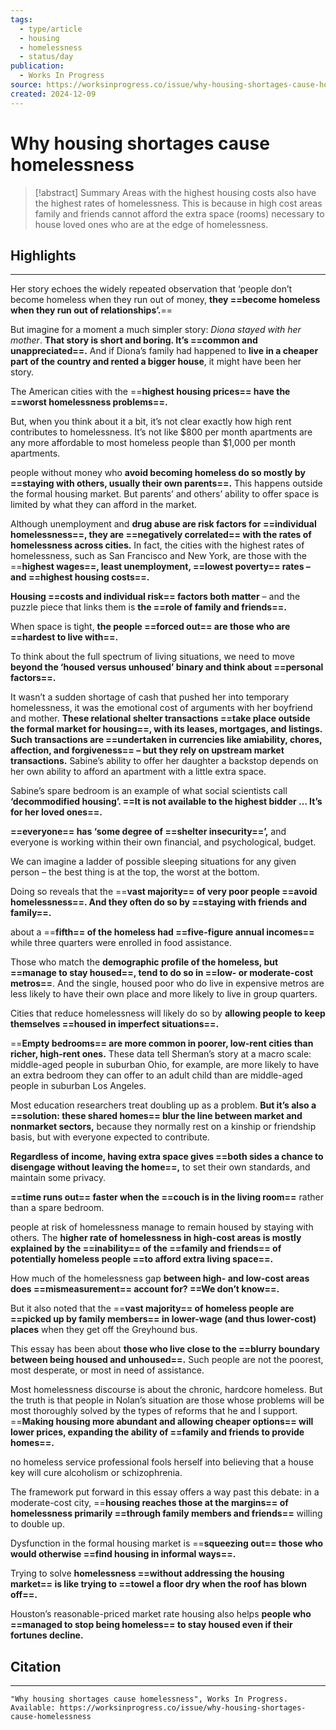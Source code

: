 ```yaml
---
tags:
  - type/article
  - housing
  - homelessness
  - status/day
publication:
  - Works In Progress
source: https://worksinprogress.co/issue/why-housing-shortages-cause-homelessness/
created: 2024-12-09
---
```

# Why housing shortages cause homelessness

> [!abstract] Summary
> Areas with the highest housing costs also have the highest rates of homelessness. This is because in high cost areas family and friends cannot afford the extra space (rooms) necessary to house loved ones who are at the edge of homelessness.

## Highlights
---
Her story echoes the widely repeated observation that ‘people don’t become homeless when they run out of money, **they ==become homeless when they run out of relationships’.**==

But imagine for a moment a much simpler story: _Diona stayed with her mother_. **That story is short and boring. It’s ==common and unappreciated==.** And if Diona’s family had happened to **live in a cheaper part of the country and rented a bigger house**, it might have been her story.

The American cities with the ==**highest housing prices== have the ==worst homelessness problems==.**

But, when you think about it a bit, it’s not clear exactly how high rent contributes to homelessness. It’s not like $800 per month apartments are any more affordable to most homeless people than $1,000 per month apartments.

people without money who **avoid becoming homeless do so mostly by ==staying with others, usually their own parents==.** This happens outside the formal housing market. But parents’ and others’ ability to offer space is limited by what they can afford in the market.

Although unemployment and **drug abuse are risk factors for ==individual homelessness==, they are ==negatively correlated== with the rates of homelessness across cities.** In fact, the cities with the highest rates of homelessness, such as San Francisco and New York, are those with the ==**highest wages==, least unemployment, ==lowest poverty== rates – and ==highest housing costs==.**

**Housing ==costs and individual risk== factors both matter** – and the puzzle piece that links them is **the ==role of family and friends==.**

When space is tight, **the people ==forced out== are those who are ==hardest to live with==.**

To think about the full spectrum of living situations, we need to move **beyond the ‘housed versus unhoused’ binary and think about ==personal factors==.**

It wasn’t a sudden shortage of cash that pushed her into temporary homelessness, it was the emotional cost of arguments with her boyfriend and mother. **These relational shelter transactions ==take place outside the formal market for housing==, with its leases, mortgages, and listings. Such transactions are ==undertaken in currencies like amiability, chores, affection, and forgiveness== – but they rely on upstream market transactions.** Sabine’s ability to offer her daughter a backstop depends on her own ability to afford an apartment with a little extra space.

Sabine’s spare bedroom is an example of what social scientists call **‘decommodified housing’. ==It is not available to the highest bidder … It’s for her loved ones==.**

**==everyone== has ‘some degree of ==shelter insecurity==’,** and everyone is working within their own financial, and psychological, budget.

We can imagine a ladder of possible sleeping situations for any given person – the best thing is at the top, the worst at the bottom.

Doing so reveals that the ==**vast majority== of very poor people ==avoid homelessness==. And they often do so by ==staying with friends and family==.**

about a ==**fifth== of the homeless had ==five-figure annual incomes==** while three quarters were enrolled in food assistance.

Those who match the **demographic profile of the homeless, but ==manage to stay housed==, tend to do so in ==low- or moderate-cost metros==**. And the single, housed poor who do live in expensive metros are less likely to have their own place and more likely to live in group quarters.

Cities that reduce homelessness will likely do so by **allowing people to keep themselves ==housed in imperfect situations==.**

==**Empty bedrooms== are more common in poorer, low-rent cities than richer, high-rent ones.** These data tell Sherman’s story at a macro scale: middle-aged people in suburban Ohio, for example, are more likely to have an extra bedroom they can offer to an adult child than are middle-aged people in suburban Los Angeles.

Most education researchers treat doubling up as a problem. **But it’s also a ==solution: these shared homes== blur the line between market and nonmarket sectors,** because they normally rest on a kinship or friendship basis, but with everyone expected to contribute.

**Regardless of income, having extra space gives ==both sides a chance to disengage without leaving the home==,** to set their own standards, and maintain some privacy.

**==time runs out== faster when the ==couch is in the living room==** rather than a spare bedroom.

people at risk of homelessness manage to remain housed by staying with others. The **higher rate of homelessness in high-cost areas is mostly explained by the ==inability== of the ==family and friends== of potentially homeless people ==to afford extra living space==.**

How much of the homelessness gap **between high- and low-cost areas does ==mismeasurement== account for? ==We don’t know==.**

But it also noted that the ==**vast majority== of homeless people are ==picked up by family members== in lower-wage (and thus lower-cost) places** when they get off the Greyhound bus.

This essay has been about **those who live close to the ==blurry boundary between being housed and unhoused==.** Such people are not the poorest, most desperate, or most in need of assistance.

Most homelessness discourse is about the chronic, hardcore homeless. But the truth is that people in Nolan’s situation are those whose problems will be most thoroughly solved by the types of reforms that he and I support. ==**Making housing more abundant and allowing cheaper options== will lower prices, expanding the ability of ==family and friends to provide homes==.**

no homeless service professional fools herself into believing that a house key will cure alcoholism or schizophrenia.

The framework put forward in this essay offers a way past this debate: in a moderate-cost city, ==**housing reaches those at the margins== of homelessness primarily ==through family members and friends==** willing to double up.

Dysfunction in the formal housing market is ==**squeezing out== those who would otherwise ==find housing in informal ways==.**

Trying to solve **homelessness ==without addressing the housing market== is like trying to ==towel a floor dry when the roof has blown off==.**

Houston’s reasonable-priced market rate housing also helps **people who ==managed to stop being homeless== to stay housed even if their fortunes decline.**
## Citation
---
```
"Why housing shortages cause homelessness", Works In Progress.
Available: https://worksinprogress.co/issue/why-housing-shortages-cause-homelessness
```

